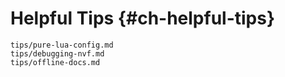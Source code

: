# Helpful Tips {#ch-helpful-tips}

```{=include=} chapters
tips/pure-lua-config.md
tips/debugging-nvf.md
tips/offline-docs.md
```
